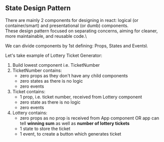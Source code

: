 ## State Design Pattern

There are mainly 2 components for designing in react: logical (or container/smart) and presentational (or dumb) components.\
These design pattern focused on separating concerns, aiming for cleaner, more maintainable, and reusable code.\

We can divide components by 1st defining: Props, States and Events\

Let's take example of Lottery Ticket Generator:
1. Build lowest component i.e. TicketNumber
2. TicketNumber contains:
   - zero props as they don't have any child components
   - zero states as there is no logic
   - zero events
3. Ticket contains:
   - 1 prop, i.e. ticket number, received from Lottery component
   - zero state as there is no logic
   - zero events
4. Lottery contains:
   - zero props as no prop is received from App component OR app can tell **winning sum** as well as **number of lottery tickets**
   - 1 state to store the ticket
   - 1 event, to create a button which generates ticket
   
   
